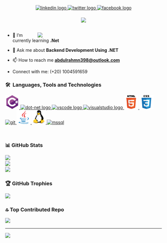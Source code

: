 
<div align="center">
  <a href="https://www.linkedin.com/in/abdulrahman-hossam-0ba758285/" target="_blank">
    <img src="https://img.shields.io/static/v1?message=LinkedIn&logo=linkedin&label=&color=0077B5&logoColor=white&labelColor=&style=for-the-badge" height="25" alt="linkedin logo"  />
  </a>
  <a href="https://twitter.com/Abdelra75917967" target="_blank">
    <img src="https://img.shields.io/static/v1?message=Twitter&logo=twitter&label=&color=1DA1F2&logoColor=white&labelColor=&style=for-the-badge" height="25" alt="twitter logo"  />
  </a>
  <a href="https://www.facebook.com/profile.php?id=100095419112419" target="_blank">
    <img src="https://img.shields.io/static/v1?message=Facebook&logo=facebook&label=&color=1877F2&logoColor=white&labelColor=&style=for-the-badge" height="25" alt="facebook logo"  />
  </a>
</div>

###
<p align="center">
  <a href="https://github.com/DenverCoder1/readme-typing-svg">
    <img src="https://readme-typing-svg.herokuapp.com/?lines=;Hi%20👋,%20I'm%20Abdulrahman%20Hossam%20;Backend-Developer%20.NET%20;Always%20learning%20new%20things&font=Fira%20Code&center=true&width=440&height=45&color=9932cc&vCenter=true&size=22">
  </a>
</p>

<h2 align="center" ></h1>
<img align="right" alt"Coding" width="400" src="https://cdn.dribbble.com/users/1162077/screenshots/3848914/programmer.gif">

- 🌱 I’m currently learning **.Net**

- 💬 Ask me about **Backend Development Using .NET**

- 📫 How to reach me **abdulrahmn398@outlook.com**

-    Connect with me: (+20) 1004591659

<p align="left">
  
</p>
<h3 align="left"> 🛠 &nbsp;Languages, Tools and Technologies</h3>
<p align="left"> 
  <a href="https://www.w3schools.com/cs/" target="_blank" rel="noreferrer"> <img src="https://raw.githubusercontent.com/devicons/devicon/master/icons/csharp/csharp-original.svg" alt="csharp" width="45" height="45"/> </a> 
  <a href="https://www.w3schools.com/cs/" target="_blank" rel="noreferrer"> <img src="https://cdn.jsdelivr.net/gh/devicons/devicon/icons/dot-net/dot-net-plain-wordmark.svg" height="45" alt="dot-net logo" /> </a>
  <a href="https://dotnet.microsoft.com/" target="_blank" rel="noreferrer"> <img src="https://cdn.jsdelivr.net/gh/devicons/devicon/icons/vscode/vscode-original.svg" height="45" alt="vscode logo"  /> </a> 
  <a href="https://www.w3.org/html/" target="_blank" rel="noreferrer"> <img src="https://cdn.jsdelivr.net/gh/devicons/devicon/icons/visualstudio/visualstudio-plain.svg" height="50" alt="visualstudio logo" /> </a> 
  <a href="https://www.w3.org/html/" target="_blank" rel="noreferrer"> <img src="https://raw.githubusercontent.com/devicons/devicon/master/icons/html5/html5-original-wordmark.svg" alt="html5" width="45" height="45"/> </a> 
  <a href="https://www.w3schools.com/css/" target="_blank" rel="noreferrer"> <img src="https://raw.githubusercontent.com/devicons/devicon/master/icons/css3/css3-original-wordmark.svg" alt="css3" width="45" height="45"/> </a> 
  <a href="https://git-scm.com/" target="_blank" rel="noreferrer"> <img src="https://www.vectorlogo.zone/logos/git-scm/git-scm-icon.svg" alt="git" width="45" height="45"/> </a> 
  <a href="https://www.java.com" target="_blank" rel="noreferrer"> <img src="https://raw.githubusercontent.com/devicons/devicon/master/icons/java/java-original.svg" alt="java" width="45" height="45"/> </a>  
  <a href="https://www.linux.org/" target="_blank" rel="noreferrer"> <img src="https://raw.githubusercontent.com/devicons/devicon/master/icons/linux/linux-original.svg" alt="linux" width="45" height="45"/> </a> 
  <a href="https://www.microsoft.com/en-us/sql-server" target="_blank" rel="noreferrer"> <img src="https://www.svgrepo.com/show/303229/microsoft-sql-server-logo.svg" alt="mssql" width="45" height="45"/> </a> 
</p>


  <br/>
  <h3 align="left">📊 GitHub Stats</h3>
  
![](https://github-readme-stats.vercel.app/api?username=abdulrhmanhossam&theme=swift&hide_border=false&include_all_commits=true&count_private=false)<br/>
![](https://github-readme-streak-stats.herokuapp.com/?user=abdulrhmanhossam&theme=swift&hide_border=false)<br/>
![](https://github-readme-stats.vercel.app/api/top-langs/?username=abdulrhmanhossam&theme=swift&hide_border=false&include_all_commits=true&count_private=false&layout=compact)

<h3 align="left">🏆 GitHub Trophies</h3>

![](https://github-profile-trophy.vercel.app/?username=abdulrhmanhossam&theme=radical&no-frame=true&no-bg=true&margin-w=4)

<h3 align="left">🔝 Top Contributed Repo</h3>

![](https://github-contributor-stats.vercel.app/api?username=abdulrhmanhossam&limit=5&theme=algolia&combine_all_yearly_contributions=true)

---
[![](https://visitcount.itsvg.in/api?id=abdulrhmanhossam&icon=5&color=0)](https://visitcount.itsvg.in)

<br/>
<br/>
